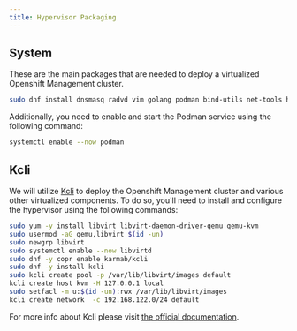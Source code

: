 ```yaml
---
title: Hypervisor Packaging
---
```


## System

These are the main packages that are needed to deploy a virtualized Openshift Management cluster.

```bash
sudo dnf install dnsmasq radvd vim golang podman bind-utils net-tools httpd-tools tree htop strace tmux -y
```

Additionally, you need to enable and start the Podman service using the following command:

```bash
systemctl enable --now podman
```

## Kcli

We will utilize [Kcli](https://kcli.readthedocs.io/en/latest/) to deploy the Openshift Management cluster and various other virtualized components. To do so, you'll need to install and configure the hypervisor using the following commands:

```bash
sudo yum -y install libvirt libvirt-daemon-driver-qemu qemu-kvm
sudo usermod -aG qemu,libvirt $(id -un)
sudo newgrp libvirt
sudo systemctl enable --now libvirtd
sudo dnf -y copr enable karmab/kcli
sudo dnf -y install kcli
sudo kcli create pool -p /var/lib/libvirt/images default
kcli create host kvm -H 127.0.0.1 local
sudo setfacl -m u:$(id -un):rwx /var/lib/libvirt/images
kcli create network  -c 192.168.122.0/24 default
```

For more info about Kcli please visit [the official documentation](https://kcli.readthedocs.io).
